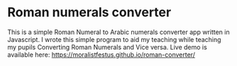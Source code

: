 # Roman numerals converter
This is a simple Roman Numeral to Arabic numerals converter app written in Javascript. I wrote this simple program to aid my teaching while teaching my pupils Converting Roman Numerals and Vice versa.
Live demo is available here: https://moralistfestus.github.io/roman-converter/
